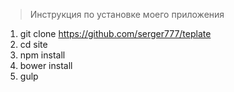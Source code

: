 >Инструкция по установке моего приложения

1. git clone https://github.com/serger777/teplate
2. cd site
3. npm install
4. bower install
5. gulp
